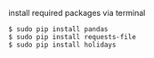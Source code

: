 install required packages via terminal

```
$ sudo pip install pandas
$ sudo pip install requests-file
$ sudo pip install holidays
```

